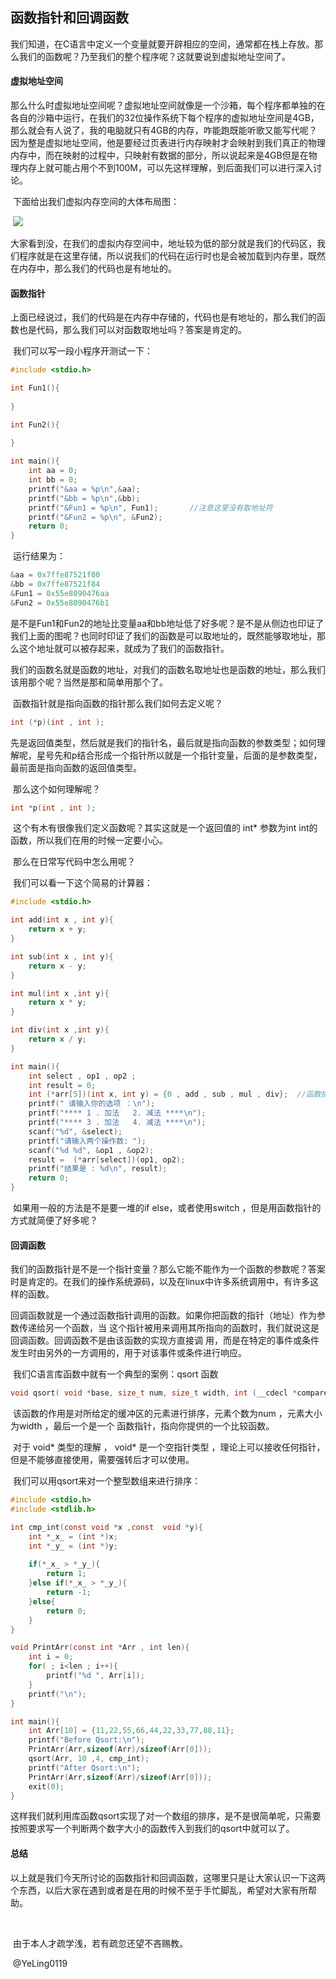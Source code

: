 ## 函数指针和回调函数

​	我们知道，在C语言中定义一个变量就要开辟相应的空间，通常都在栈上存放。那么我们的函数呢？乃至我们的整个程序呢？这就要说到虚拟地址空间了。

#### 虚拟地址空间

​	那么什么时虚拟地址空间呢？虚拟地址空间就像是一个沙箱，每个程序都单独的在各自的沙箱中运行，在我们的32位操作系统下每个程序的虚拟地址空间是4GB，那么就会有人说了，我的电脑就只有4GB的内存，咋能跑既能听歌又能写代呢？因为整是虚拟地址空间，他是要经过页表进行内存映射才会映射到我们真正的物理内存中，而在映射的过程中，只映射有数据的部分，所以说起来是4GB但是在物理内存上就可能占用个不到100M，可以先这样理解，到后面我们可以进行深入讨论。

​	下面给出我们虚拟内存空间的大体布局图：

​	![](E:\MyCode\MyStudyNote\C\虚拟地址空间.png)

​	大家看到没，在我们的虚拟内存空间中，地址较为低的部分就是我们的代码区，我们程序就是在这里存储，所以说我们的代码在运行时也是会被加载到内存里，既然在内存中，那么我们的代码也是有地址的。

#### 函数指针

​	上面已经说过，我们的代码是在内存中存储的，代码也是有地址的，那么我们的函数也是代码，那么我们可以对函数取地址吗？答案是肯定的。

​	我们可以写一段小程序开测试一下：

```c
#include <stdio.h>

int Fun1(){
    
}

int Fun2(){
    
}

int main(){
    int aa = 0;
    int bb = 0;
    printf("&aa = %p\n",&aa);
    printf("&bb = %p\n",&bb);
	printf("&Fun1 = %p\n", Fun1);		//注意这里没有取地址符
    printf("&Fun2 = %p\n", &Fun2);
    return 0;
}
```

​	运行结果为：

```c
&aa = 0x7ffe87521f80
&bb = 0x7ffe87521f84
&Fun1 = 0x55e8090476aa
&Fun2 = 0x55e8090476b1
```

​	是不是Fun1和Fun2的地址比变量aa和bb地址低了好多呢？是不是从侧边也印证了我们上面的图呢？也同时印证了我们的函数是可以取地址的，既然能够取地址，那么这个地址就可以被存起来，就成为了我们的函数指针。

我们的函数名就是函数的地址，对我们的函数名取地址也是函数的地址，那么我们该用那个呢？当然是那和简单用那个了。

​	函数指针就是指向函数的指针那么我们如何去定义呢？

```c
int (*p)(int , int );
```

​	先是返回值类型，然后就是我们的指针名，最后就是指向函数的参数类型；如何理解呢，星号先和p结合形成一个指针所以就是一个指针变量，后面的是参数类型，最前面是指向函数的返回值类型。

​	那么这个如何理解呢？

```c
int *p(int , int );
```

​	这个有木有很像我们定义函数呢？其实这就是一个返回值的 int* 参数为int int的函数，所以我们在用的时候一定要小心。

​	那么在日常写代码中怎么用呢？

​	我们可以看一下这个简易的计算器：

```c
#include <stdio.h>

int add(int x , int y){
    return x + y;
}

int sub(int x , int y){
	return x - y;
}

int mul(int x ,int y){
    return x * y;
}

int div(int x ,int y){
    return x / y;
}

int main(){
	int select , op1 , op2 ;
	int result = 0;
    int (*arr[5])(int x, int y) = {0 , add , sub , mul , div};	//函数指针数组
    printf(" 请输入你的选项 ：\n");
    printf("**** 1 . 加法   2. 减法 ****\n");
    printf("**** 3 . 加法   4. 减法 ****\n");
    scanf("%d", &select);
    printf("请输入两个操作数: ");
    scanf("%d %d", &op1 , &op2);
    result =  (*arr[select])(op1, op2);
    printf("结果是 : %d\n", result);
    return 0;
}
```

​	如果用一般的方法是不是要一堆的if  else，或者使用switch ，但是用函数指针的方式就简便了好多呢？

#### 回调函数

​	我们的函数指针是不是一个指针变量？那么它能不能作为一个函数的参数呢？答案时是肯定的。在我们的操作系统源码，以及在linux中许多系统调用中，有许多这样的函数。

​	回调函数就是一个通过函数指针调用的函数。如果你把函数的指针（地址）作为参数传递给另一个函数，当
这个指针被用来调用其所指向的函数时，我们就说这是回调函数。回调函数不是由该函数的实现方直接调
用，而是在特定的事件或条件发生时由另外的一方调用的，用于对该事件或条件进行响应。 

​	我们C语言库函数中就有一个典型的案例：qsort 函数

```c
void qsort( void *base, size_t num, size_t width, int (__cdecl *compare )(const void *elem1, const void *elem2 ) );
```

​	该函数的作用是对所给定的缓冲区的元素进行排序，元素个数为num ，元素大小为width ，最后一个是一个 函数指针，指向你提供的一个比较函数。

​	对于 void* 类型的理解 ， void* 是一个空指针类型 ，理论上可以接收任何指针，但是不能够直接使用，需要强转后才可以使用。

​	我们可以用qsort来对一个整型数组来进行排序：

```c
#include <stdio.h>
#include <stdlib.h>

int cmp_int(const void *x ,const  void *y){
	int *_x_ = (int *)x;
	int *_y_ = (int *)y;
	
	if(*_x_ > *_y_){
		return 1;
	}else if(*_x_ > *_y_){
		return -1;
	}else{
		return 0;
	}
}

void PrintArr(const int *Arr , int len){
	int i = 0;
	for( ; i<len ; i++){
		printf("%d ", Arr[i]);
	}
	printf("\n");
}

int main(){
	int Arr[10] = {11,22,55,66,44,22,33,77,88,11};
	printf("Before Qsort:\n");
	PrintArr(Arr,sizeof(Arr)/sizeof(Arr[0]));
	qsort(Arr, 10 ,4, cmp_int);
	printf("After Qsort:\n");
	PrintArr(Arr,sizeof(Arr)/sizeof(Arr[0]));
	exit(0);	
}
```

​	这样我们就利用库函数qsort实现了对一个数组的排序，是不是很简单呢，只需要按照要求写一个判断两个数字大小的函数传入到我们的qsort中就可以了。

#### 总结

​	以上就是我们今天所讨论的函数指针和回调函数，这哪里只是让大家认识一下这两个东西，以后大家在遇到或者是在用的时候不至于手忙脚乱，希望对大家有所帮助。

​	

​	由于本人才疏学浅，若有疏忽还望不吝赐教。

​        @YeLing0119